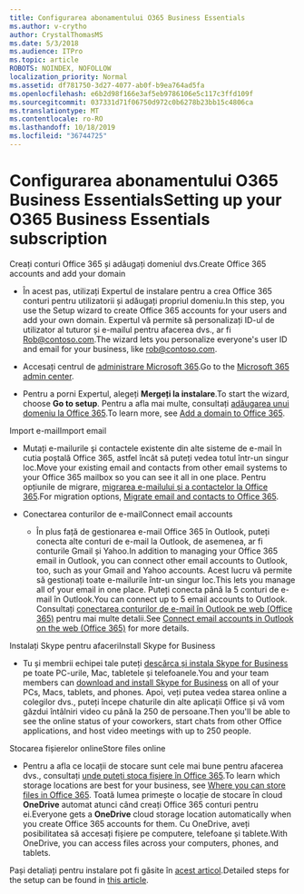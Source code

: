 ```yaml
---
title: Configurarea abonamentului O365 Business Essentials
ms.author: v-crytho
author: CrystalThomasMS
ms.date: 5/3/2018
ms.audience: ITPro
ms.topic: article
ROBOTS: NOINDEX, NOFOLLOW
localization_priority: Normal
ms.assetid: df781750-3d27-4077-ab0f-b9ea764ad5fa
ms.openlocfilehash: e6b2d98f166e3af5eb9786106e5c117c3ffd109f
ms.sourcegitcommit: 037331d71f06750d972c0b6278b23bb15c4806ca
ms.translationtype: MT
ms.contentlocale: ro-RO
ms.lasthandoff: 10/18/2019
ms.locfileid: "36744725"
---
```

# <a name="setting-up-your-o365-business-essentials-subscription"></a><span data-ttu-id="680e6-102">Configurarea abonamentului O365 Business Essentials</span><span class="sxs-lookup"><span data-stu-id="680e6-102">Setting up your O365 Business Essentials subscription</span></span>

<span data-ttu-id="680e6-103">Creați conturi Office 365 și adăugați domeniul dvs.</span><span class="sxs-lookup"><span data-stu-id="680e6-103">Create Office 365 accounts and add your domain</span></span>
  
- <span data-ttu-id="680e6-104">În acest pas, utilizați Expertul de instalare pentru a crea Office 365 conturi pentru utilizatorii și adăugați propriul domeniu.</span><span class="sxs-lookup"><span data-stu-id="680e6-104">In this step, you use the Setup wizard to create Office 365 accounts for your users and add your own domain.</span></span> <span data-ttu-id="680e6-105">Expertul vă permite să personalizați ID-ul de utilizator al tuturor și e-mailul pentru afacerea dvs., ar fi [Rob@contoso.com](mailto:rob@contoso.com).</span><span class="sxs-lookup"><span data-stu-id="680e6-105">The wizard lets you personalize everyone's user ID and email for your business, like [rob@contoso.com](mailto:rob@contoso.com).</span></span>
    
- <span data-ttu-id="680e6-106">Accesați centrul de [administrare Microsoft 365](https://login.partner.microsoftonline.cn/).</span><span class="sxs-lookup"><span data-stu-id="680e6-106">Go to the [Microsoft 365 admin center](https://login.partner.microsoftonline.cn/).</span></span>
    
- <span data-ttu-id="680e6-107">Pentru a porni Expertul, alegeți **Mergeți la instalare**.</span><span class="sxs-lookup"><span data-stu-id="680e6-107">To start the wizard, choose **Go to setup**.</span></span> <span data-ttu-id="680e6-108">Pentru a afla mai multe, consultați [adăugarea unui domeniu la Office 365](https://docs.microsoft.com/office365/admin/setup/add-domain).</span><span class="sxs-lookup"><span data-stu-id="680e6-108">To learn more, see [Add a domain to Office 365](https://docs.microsoft.com/office365/admin/setup/add-domain).</span></span>
    
<span data-ttu-id="680e6-109">Import e-mail</span><span class="sxs-lookup"><span data-stu-id="680e6-109">Import email</span></span>
  
- <span data-ttu-id="680e6-110">Mutați e-mailurile și contactele existente din alte sisteme de e-mail în cutia poștală Office 365, astfel încât să puteți vedea totul într-un singur loc.</span><span class="sxs-lookup"><span data-stu-id="680e6-110">Move your existing email and contacts from other email systems to your Office 365 mailbox so you can see it all in one place.</span></span> <span data-ttu-id="680e6-111">Pentru opțiunile de migrare, [migrarea e-mailului și a contactelor la Office 365](https://docs.microsoft.com/office365/admin/setup/migrate-email-and-contacts-admin).</span><span class="sxs-lookup"><span data-stu-id="680e6-111">For migration options, [Migrate email and contacts to Office 365](https://docs.microsoft.com/office365/admin/setup/migrate-email-and-contacts-admin).</span></span>
    
- <span data-ttu-id="680e6-112">Conectarea conturilor de e-mail</span><span class="sxs-lookup"><span data-stu-id="680e6-112">Connect email accounts</span></span>
    
  - <span data-ttu-id="680e6-113">În plus față de gestionarea e-mail Office 365 în Outlook, puteți conecta alte conturi de e-mail la Outlook, de asemenea, ar fi conturile Gmail și Yahoo.</span><span class="sxs-lookup"><span data-stu-id="680e6-113">In addition to managing your Office 365 email in Outlook, you can connect other email accounts to Outlook, too, such as your Gmail and Yahoo accounts.</span></span> <span data-ttu-id="680e6-114">Acest lucru vă permite să gestionați toate e-mailurile într-un singur loc.</span><span class="sxs-lookup"><span data-stu-id="680e6-114">This lets you manage all of your email in one place.</span></span> <span data-ttu-id="680e6-115">Puteți conecta până la 5 conturi de e-mail în Outlook.</span><span class="sxs-lookup"><span data-stu-id="680e6-115">You can connect up to 5 email accounts to Outlook.</span></span> <span data-ttu-id="680e6-116">Consultați [conectarea conturilor de e-mail în Outlook pe web (Office 365)](https://support.office.com/Article/Connect-email-accounts-in-Outlook-on-the-web-Office-365-d7012ff0-924f-4f78-8aca-c3912d886c4d) pentru mai multe detalii.</span><span class="sxs-lookup"><span data-stu-id="680e6-116">See [Connect email accounts in Outlook on the web (Office 365)](https://support.office.com/Article/Connect-email-accounts-in-Outlook-on-the-web-Office-365-d7012ff0-924f-4f78-8aca-c3912d886c4d) for more details.</span></span> 
    
<span data-ttu-id="680e6-117">Instalați Skype pentru afaceri</span><span class="sxs-lookup"><span data-stu-id="680e6-117">Install Skype for Business</span></span>
  
- <span data-ttu-id="680e6-118">Tu și membrii echipei tale puteți [descărca și instala Skype for Business](https://support.office.com/Article/download-and-install-Skype-for-Business-8a0d4da8-9d58-44f9-9759-5c8f340cb3fb) pe toate PC-urile, Mac, tabletele și telefoanele.</span><span class="sxs-lookup"><span data-stu-id="680e6-118">You and your team members can [download and install Skype for Business](https://support.office.com/Article/download-and-install-Skype-for-Business-8a0d4da8-9d58-44f9-9759-5c8f340cb3fb) on all of your PCs, Macs, tablets, and phones.</span></span> <span data-ttu-id="680e6-119">Apoi, veți putea vedea starea online a colegilor dvs., puteți începe chaturile din alte aplicații Office și vă vom găzdui întâlniri video cu până la 250 de persoane.</span><span class="sxs-lookup"><span data-stu-id="680e6-119">Then you'll be able to see the online status of your coworkers, start chats from other Office applications, and host video meetings with up to 250 people.</span></span> 
    
<span data-ttu-id="680e6-120">Stocarea fișierelor online</span><span class="sxs-lookup"><span data-stu-id="680e6-120">Store files online</span></span>
  
- <span data-ttu-id="680e6-121">Pentru a afla ce locații de stocare sunt cele mai bune pentru afacerea dvs., consultați [unde puteți stoca fișiere în Office 365](https://support.office.com/article/c7c20284-bc94-47f4-9728-d28e9daf0790.aspx).</span><span class="sxs-lookup"><span data-stu-id="680e6-121">To learn which storage locations are best for your business, see [Where you can store files in Office 365](https://support.office.com/article/c7c20284-bc94-47f4-9728-d28e9daf0790.aspx).</span></span> <span data-ttu-id="680e6-122">Toată lumea primește o locație de stocare în cloud **OneDrive** automat atunci când creați Office 365 conturi pentru ei.</span><span class="sxs-lookup"><span data-stu-id="680e6-122">Everyone gets a **OneDrive** cloud storage location automatically when you create Office 365 accounts for them.</span></span> <span data-ttu-id="680e6-123">Cu OneDrive, aveți posibilitatea să accesați fișiere pe computere, telefoane și tablete.</span><span class="sxs-lookup"><span data-stu-id="680e6-123">With OneDrive, you can access files across your computers, phones, and tablets.</span></span> 
    
<span data-ttu-id="680e6-124">Pași detaliați pentru instalare pot fi găsite în [acest articol](https://docs.microsoft.com/office365/admin/setup/setup).</span><span class="sxs-lookup"><span data-stu-id="680e6-124">Detailed steps for the setup can be found in [this article](https://docs.microsoft.com/office365/admin/setup/setup).</span></span>
  

